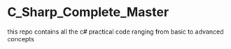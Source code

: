 # C_Sharp_Complete_Master
this repo contains all the c# practical code ranging from basic to advanced concepts
